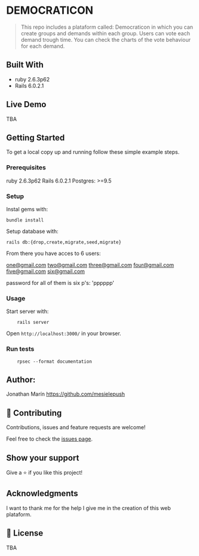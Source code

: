 # DEMOCRATICON

> This repo includes a plataform called: Democraticon in which you can create groups and demands within each group. Users can vote each demand trough time. You can check the charts of the vote behaviour for each demand.

## Built With

- ruby 2.6.3p62
- Rails 6.0.2.1

## Live Demo

TBA


## Getting Started

To get a local copy up and running follow these simple example steps.

### Prerequisites

ruby 2.6.3p62
Rails 6.0.2.1
Postgres: >=9.5

### Setup

Instal gems with:

```
bundle install
```

Setup database with:

```
rails db:{drop,create,migrate,seed,migrate} 
```
From there you have acces to 6 users:

one@gmail.com
two@gmail.com
three@gmail.com
four@gmail.com
five@gmail.com
six@gmail.com

password for all of them is six p's: 'pppppp'

### Usage

Start server with:

```
    rails server
```

Open `http://localhost:3000/` in your browser.

### Run tests

```
    rpsec --format documentation
```

## Author:

Jonathan Marín
https://github.com/mesielepush

## 🤝 Contributing

Contributions, issues and feature requests are welcome!

Feel free to check the [issues page](issues/).

## Show your support

Give a ⭐️ if you like this project!

## Acknowledgments

I want to thank me for the help I give me in the creation of this web plataform.

## 📝 License

TBA

